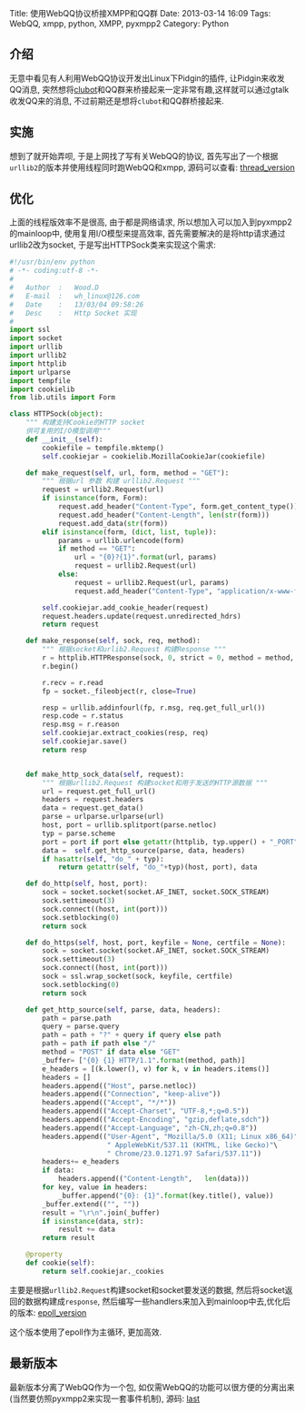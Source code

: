 Title: 使用WebQQ协议桥接XMPP和QQ群
Date: 2013-03-14 16:09
Tags: WebQQ, xmpp, python, XMPP, pyxmpp2
Category: Python

## 介绍
无意中看见有人利用WebQQ协议开发出Linux下Pidgin的插件, 让Pidgin来收发QQ消息, 突然想将[clubot](/python-shi-yong-pyxmpp2bian-xie-gtalkqun.html)和QQ群来桥接起来一定非常有趣,这样就可以通过gtalk收发QQ来的消息, 不过前期还是想将`clubot`和QQ群桥接起来.

## 实施
想到了就开始弄呗, 于是上网找了写有关WebQQ的协议, 首先写出了一个根据`urllib2`的版本并使用线程同时跑WebQQ和xmpp, 源码可以查看:
[thread_version](https://github.com/coldnight/qxbot/tree/threading_version)

## 优化
上面的线程版效率不是很高, 由于都是网络请求, 所以想加入可以加入到pyxmpp2的mainloop中, 使用复用I/O模型来提高效率, 首先需要解决的是将http请求通过urllib2改为socket, 于是写出HTTPSock类来实现这个需求:
```python
#!/usr/bin/env python
# -*- coding:utf-8 -*-
#
#   Author  :   Wood.D
#   E-mail  :   wh_linux@126.com
#   Date    :   13/03/04 09:58:26
#   Desc    :   Http Socket 实现
#
import ssl
import socket
import urllib
import urllib2
import httplib
import urlparse
import tempfile
import cookielib
from lib.utils import Form

class HTTPSock(object):
    """ 构建支持Cookie的HTTP socket
    供可复用的I/O模型调用"""
    def __init__(self):
        cookiefile = tempfile.mktemp()
        self.cookiejar = cookielib.MozillaCookieJar(cookiefile)

    def make_request(self, url, form, method = "GET"):
        """ 根据url 参数 构建 urllib2.Request """
        request = urllib2.Request(url)
        if isinstance(form, Form):
            request.add_header("Content-Type", form.get_content_type())
            request.add_header("Content-Length", len(str(form)))
            request.add_data(str(form))
        elif isinstance(form, (dict, list, tuple)):
            params = urllib.urlencode(form)
            if method == "GET":
                url = "{0}?{1}".format(url, params)
                request = urllib2.Request(url)
            else:
                request = urllib2.Request(url, params)
                request.add_header("Content-Type", "application/x-www-form-urlencoded")

        self.cookiejar.add_cookie_header(request)
        request.headers.update(request.unredirected_hdrs)
        return request

    def make_response(self, sock, req, method):
        """ 根据socket和urlib2.Request 构建Response """
        r = httplib.HTTPResponse(sock, 0, strict = 0, method = method, buffering=True)
        r.begin()

        r.recv = r.read
        fp = socket._fileobject(r, close=True)

        resp = urllib.addinfourl(fp, r.msg, req.get_full_url())
        resp.code = r.status
        resp.msg = r.reason
        self.cookiejar.extract_cookies(resp, req)
        self.cookiejar.save()
        return resp


    def make_http_sock_data(self, request):
        """ 根据urllib2.Request 构建socket和用于发送的HTTP源数据 """
        url = request.get_full_url()
        headers = request.headers
        data = request.get_data()
        parse = urlparse.urlparse(url)
        host, port = urllib.splitport(parse.netloc)
        typ = parse.scheme
        port = port if port else getattr(httplib, typ.upper() + "_PORT")
        data =  self.get_http_source(parse, data, headers)
        if hasattr(self, "do_" + typ):
            return getattr(self, "do_"+typ)(host, port), data

    def do_http(self, host, port):
        sock = socket.socket(socket.AF_INET, socket.SOCK_STREAM)
        sock.settimeout(3)
        sock.connect((host, int(port)))
        sock.setblocking(0)
        return sock

    def do_https(self, host, port, keyfile = None, certfile = None):
        sock = socket.socket(socket.AF_INET, socket.SOCK_STREAM)
        sock.settimeout(3)
        sock.connect((host, int(port)))
        sock = ssl.wrap_socket(sock, keyfile, certfile)
        sock.setblocking(0)
        return sock

    def get_http_source(self, parse, data, headers):
        path = parse.path
        query = parse.query
        path = path + "?" + query if query else path
        path = path if path else "/"
        method = "POST" if data else "GET"
        _buffer= ["{0} {1} HTTP/1.1".format(method, path)]
        e_headers = [(k.lower(), v) for k, v in headers.items()]
        headers = []
        headers.append(("Host", parse.netloc))
        headers.append(("Connection", "keep-alive"))
        headers.append(("Accept", "*/*"))
        headers.append(("Accept-Charset", "UTF-8,*;q=0.5"))
        headers.append(("Accept-Encoding", "gzip,deflate,sdch"))
        headers.append(("Accept-Language", "zh-CN,zh;q=0.8"))
        headers.append(("User-Agent", "Mozilla/5.0 (X11; Linux x86_64)"\
                        " AppleWebKit/537.11 (KHTML, like Gecko)"\
                        " Chrome/23.0.1271.97 Safari/537.11"))
        headers+= e_headers
        if data:
            headers.append(("Content-Length",   len(data)))
        for key, value in headers:
            _buffer.append("{0}: {1}".format(key.title(), value))
        _buffer.extend(("", ""))
        result = "\r\n".join(_buffer)
        if isinstance(data, str):
            result += data
        return result

    @property
    def cookie(self):
        return self.cookiejar._cookies
```
主要是根据`urllib2.Request`构建socket和socket要发送的数据, 然后将socket返回的数据构建成`response`, 然后编写一些handlers来加入到mainloop中去,优化后的版本:
[epoll_version](https://github.com/coldnight/qxbot/tree/master)

这个版本使用了epoll作为主循环, 更加高效.

## 最新版本
最新版本分离了WebQQ作为一个包, 如仅需WebQQ的功能可以很方便的分离出来(当然要仿照pyxmpp2来实现一套事件机制), 源码:
[last](https://github.com/coldnight/qxbot/)
